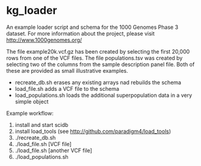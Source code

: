 kg_loader
=========

An example loader script and schema for the 1000 Genomes Phase 3 dataset. 
For more information about the project, please visit http://www.1000genomes.org/ 

The file example20k.vcf.gz has been created by selecting the first 20,000 rows from one of the VCF files. 
The file populations.tsv was created by selecting two of the columns from the sample description panel file. 
Both of these are provided as small illustrative examples.

 - recreate_db.sh erases any existing arrays nad rebuilds the schema
 - load_file.sh adds a VCF file to the schema
 - load_populations.sh loads the additional superpopulation data in a very simple object

Example workflow:
 
 1. install and start scidb
 2. install load_tools (see http://github.com/paradigm4/load_tools)
 3. ./recreate_db.sh
 4. ./load_file.sh [VCF file]
 5. ./load_file.sh [another VCF file]
 6. ./load_populations.sh
 
 
